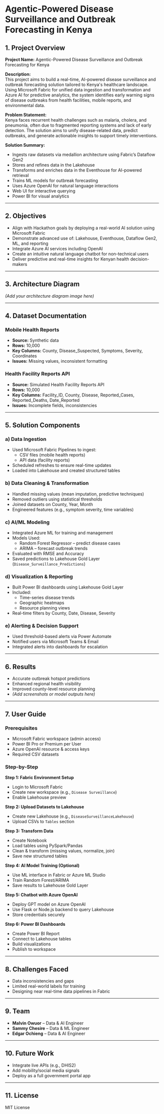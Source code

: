 # Agentic-Powered Disease Surveillance and Outbreak Forecasting in Kenya

## 1. Project Overview

**Project Name:** Agentic-Powered Disease Surveillance and Outbreak Forecasting for Kenya

**Description:**  
This project aims to build a real-time, AI-powered disease surveillance and outbreak forecasting solution tailored to Kenya's healthcare landscape. Using Microsoft Fabric for unified data ingestion and transformation and Azure AI for predictive analytics, the system identifies early warning signs of disease outbreaks from health facilities, mobile reports, and environmental data.

**Problem Statement:**  
Kenya faces recurrent health challenges such as malaria, cholera, and pneumonia, often due to fragmented reporting systems and lack of early detection. The solution aims to unify disease-related data, predict outbreaks, and generate actionable insights to support timely interventions.

**Solution Summary:**  
- Ingests raw datasets via medallion architecture using Fabric’s Dataflow Gen2  
- Stores and refines data in the Lakehouse  
- Transforms and enriches data in the Eventhouse for AI-powered retrieval  
- Trains ML models for outbreak forecasting  
- Uses Azure OpenAI for natural language interactions  
- Web UI for interactive querying  
- Power BI for visual analytics

---

## 2. Objectives

- Align with Hackathon goals by deploying a real-world AI solution using Microsoft Fabric  
- Demonstrate advanced use of: Lakehouse, Eventhouse, Dataflow Gen2, ML, and reporting  
- Integrate Azure AI services including OpenAI  
- Create an intuitive natural language chatbot for non-technical users  
- Deliver predictive and real-time insights for Kenyan health decision-makers

---

## 3. Architecture Diagram

*(Add your architecture diagram image here)*

---

## 4. Dataset Documentation

### Mobile Health Reports
- **Source:** Synthetic data  
- **Rows:** 10,000  
- **Key Columns:** County, Disease_Suspected, Symptoms, Severity, Coordinates  
- **Issues:** Missing values, inconsistent formatting  

### Health Facility Reports API
- **Source:** Simulated Health Facility Reports API  
- **Rows:** 10,000  
- **Key Columns:** Facility_ID, County, Disease, Reported_Cases, Reported_Deaths, Date_Reported  
- **Issues:** Incomplete fields, inconsistencies  

---

## 5. Solution Components

### a) Data Ingestion
- Used Microsoft Fabric Pipelines to ingest:
  - CSV files (mobile health reports)
  - API data (facility reports)
- Scheduled refreshes to ensure real-time updates  
- Loaded into Lakehouse and created structured tables  

### b) Data Cleaning & Transformation
- Handled missing values (mean imputation, predictive techniques)  
- Removed outliers using statistical thresholds  
- Joined datasets on County, Year, Month  
- Engineered features (e.g., symptom severity, time variables)  

### c) AI/ML Modeling
- Integrated Azure ML for training and management  
- Models Used:
  - Random Forest Regressor – predict disease cases
  - ARIMA – forecast outbreak trends  
- Evaluated with RMSE and Accuracy  
- Saved predictions to Lakehouse Gold Layer (`Disease_Surveillance_Predictions`)  

### d) Visualization & Reporting
- Built Power BI dashboards using Lakehouse Gold Layer  
- Included:
  - Time-series disease trends  
  - Geographic heatmaps  
  - Resource planning views  
- Real-time filters by County, Date, Disease, Severity  

### e) Alerting & Decision Support
- Used threshold-based alerts via Power Automate  
- Notified users via Microsoft Teams & Email  
- Integrated alerts into dashboards for escalation  

---

## 6. Results

- Accurate outbreak hotspot predictions  
- Enhanced regional health visibility  
- Improved county-level resource planning  
- *(Add screenshots or model outputs here)*  

---

## 7. User Guide

### Prerequisites
- Microsoft Fabric workspace (admin access)  
- Power BI Pro or Premium per User  
- Azure OpenAI resource & access keys  
- Required CSV datasets

### Step-by-Step

**Step 1: Fabric Environment Setup**  
- Login to Microsoft Fabric  
- Create new workspace (e.g., `Disease Surveillance`)  
- Enable Lakehouse preview  

**Step 2: Upload Datasets to Lakehouse**  
- Create new Lakehouse (e.g., `DiseaseSurveillanceLakehouse`)  
- Upload CSVs to `Tables` section  

**Step 3: Transform Data**  
- Create Notebook  
- Load tables using PySpark/Pandas  
- Clean & transform (missing values, normalize, join)  
- Save new structured tables  

**Step 4: AI Model Training (Optional)**  
- Use ML interface in Fabric or Azure ML Studio  
- Train Random Forest/ARIMA  
- Save results to Lakehouse Gold Layer  

**Step 5: Chatbot with Azure OpenAI**  
- Deploy GPT model on Azure OpenAI  
- Use Flask or Node.js backend to query Lakehouse  
- Store credentials securely  

**Step 6: Power BI Dashboards**  
- Create Power BI Report  
- Connect to Lakehouse tables  
- Build visualizations  
- Publish to workspace  

---

## 8. Challenges Faced

- Data inconsistencies and gaps  
- Limited real-world labels for training  
- Designing near real-time data pipelines in Fabric  

---

## 9. Team

- **Malvin Owuor** – Data & AI Engineer  
- **Sammy Chesire** – Data & ML Engineer  
- **Edgar Ochieng** – Data & AI Engineer  

---

## 10. Future Work

- Integrate live APIs (e.g., DHIS2)  
- Add mobility/social media signals  
- Deploy as a full government portal app  

---

## 11. License

MIT License

